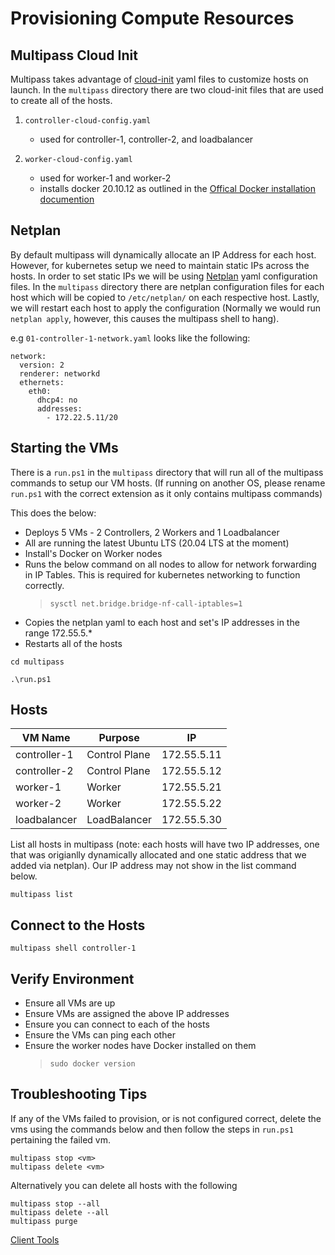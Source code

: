 # Provisioning Compute Resources

## Multipass Cloud Init

Multipass takes advantage of [cloud-init](https://ubuntu.com/blog/using-cloud-init-with-multipass) yaml files to customize hosts on launch. In the `multipass` directory there are two cloud-init files that are used to create all of the hosts.

1. `controller-cloud-config.yaml`
    - used for controller-1, controller-2, and loadbalancer

2. `worker-cloud-config.yaml`
    - used for worker-1 and worker-2
    - installs docker 20.10.12 as outlined in the [Offical Docker installation documention](https://docs.docker.com/engine/install/ubuntu/)

## Netplan

By default multipass will dynamically allocate an IP Address for each host. However, for kubernetes setup we need to maintain static IPs across the hosts. In order to set static IPs we will be using [Netplan](https://netplan.io/) yaml configuration files. In the `multipass` directory there are netplan configuration files for each host which will be copied to `/etc/netplan/` on each respective host. Lastly, we will restart each host to apply the configuration (Normally we would run `netplan apply`, however, this causes the multipass shell to hang).  

e.g `01-controller-1-network.yaml` looks like the following:

```
network:
  version: 2
  renderer: networkd
  ethernets:
    eth0:
      dhcp4: no
      addresses: 
        - 172.22.5.11/20
```
## Starting the VMs

There is a `run.ps1` in the `multipass` directory that will run all of the multipass commands to setup our VM hosts. (If running on another OS, please rename `run.ps1` with the correct extension as it only contains multipass commands)

This does the below:

- Deploys 5 VMs - 2 Controllers, 2 Workers and 1 Loadbalancer
- All are running the latest Ubuntu LTS (20.04 LTS at the moment)
- Install's Docker on Worker nodes
- Runs the below command on all nodes to allow for network forwarding in IP Tables. This is required for kubernetes networking to function correctly.
  > `sysctl net.bridge.bridge-nf-call-iptables=1`
- Copies the netplan yaml to each host and set's IP addresses in the range 172.55.5.*
- Restarts all of the hosts 

```
cd multipass

.\run.ps1
```

## Hosts

| VM Name      | Purpose       | IP          |
|--------------|---------------|-------------|
| controller-1 | Control Plane | 172.55.5.11 |
| controller-2 | Control Plane | 172.55.5.12 |
| worker-1     | Worker        | 172.55.5.21 |
| worker-2     | Worker        | 172.55.5.22 |
| loadbalancer | LoadBalancer  | 172.55.5.30 |

List all hosts in multipass (note: each hosts will have two IP addresses, one that was origianlly dynamically allocated and one static address that we added via netplan). Our IP address may not show in the list command below. 
```
multipass list
```

## Connect to the Hosts

```
multipass shell controller-1
```

## Verify Environment

- Ensure all VMs are up
- Ensure VMs are assigned the above IP addresses
- Ensure you can connect to each of the hosts
- Ensure the VMs can ping each other
- Ensure the worker nodes have Docker installed on them
  > `sudo docker version`

## Troubleshooting Tips

If any of the VMs failed to provision, or is not configured correct, delete the vms using the commands below and then follow the steps in `run.ps1` pertaining the failed vm.

```
multipass stop <vm>
multipass delete <vm>
```

Alternatively you can delete all hosts with the following

```
multipass stop --all
multipass delete --all
multipass purge
```

[Client Tools](03-client-tools.md)
